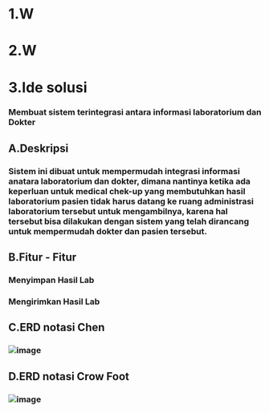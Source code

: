 # 1.W
# 2.W
# 3.Ide solusi 
### Membuat sistem terintegrasi antara informasi laboratorium dan Dokter
## A.Deskripsi
### Sistem ini dibuat untuk mempermudah integrasi informasi anatara laboratorium dan dokter, dimana nantinya ketika ada keperluan untuk medical chek-up yang membutuhkan hasil laboratorium pasien tidak harus datang ke ruang administrasi laboratorium tersebut untuk mengambilnya, karena hal tersebut bisa dilakukan dengan sistem yang telah dirancang untuk mempermudah dokter dan pasien tersebut.
## B.Fitur - Fitur
### Menyimpan Hasil Lab
### Mengirimkan Hasil Lab
## C.ERD notasi Chen 
### ![image](https://user-images.githubusercontent.com/100698149/164351880-c852f8db-73b0-4055-9ed5-d3fe306076bb.png)
## D.ERD notasi Crow Foot
### ![image](https://user-images.githubusercontent.com/100698149/164354504-d2b1dbb9-9952-46bc-8df4-7763ed01af09.png)
